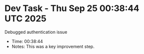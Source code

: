 # Dev Task - Thu Sep 25 00:38:44 UTC 2025
Debugged authentication issue
- Time: 00:38:44
- Notes: This was a key improvement step.
